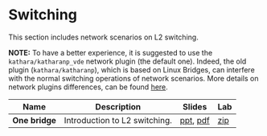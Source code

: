 # Switching

This section includes network scenarios on L2 switching.

**NOTE:** To have a better experience, it is suggested to use the `kathara/katharanp_vde` network plugin
(the default one). Indeed, the old plugin (`kathara/katharanp`), which is based on Linux Bridges, can interfere with 
the normal switching operations of network scenarios. 
More details on network plugins differences, can be found [here](https://github.com/KatharaFramework/NetworkPlugin).


| Name           | Description                   | Slides                                                                                                | Lab                                               |
|----------------|-------------------------------|-------------------------------------------------------------------------------------------------------|---------------------------------------------------|
| **One bridge** | Introduction to L2 switching. | [ppt](one-bridge/0110-kathara-lab_one-bridge.pptx), [pdf](one-bridge/0110-kathara-lab_one-bridge.pdf) | [zip](one-bridge/0110-kathara-lab_one-bridge.zip) |
